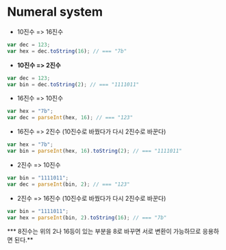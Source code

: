 # Numeral system



* 10진수 => 16진수

```javascript
var dec = 123; 
var hex = dec.toString(16); // === "7b"
```



* **10진수 => 2진수**

```javascript
var dec = 123; 
var bin = dec.toString(2); // === "1111011"
```



* 16진수 => 10진수

```javascript
var hex = "7b"; 
var dec = parseInt(hex, 16); // === "123"
```



* 16진수 => 2진수 (10진수로 바꿨다가 다시 2진수로 바꾼다)

```javascript
var hex = "7b"; 
var bin = parseInt(hex, 16).toString(2); // === "1111011"
```



* 2진수 => 10진수

```javascript
var bin = "1111011"; 
var dec = parseInt(bin, 2); // === "123"
```



* 2진수 => 16진수 (10진수로 바꿨다가 다시 2진수로 바꾼다)

```javascript
var bin = "1111011"; 
var hex = parseInt(bin, 2).toString(16); // === "7b"
```



*** 8진수는 위의 2나 16등이 있는 부분을 8로 바꾸면 서로 변환이 가능하므로 응용하면 된다.**

